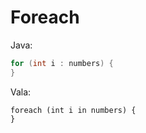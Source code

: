 # Foreach

Java:

```java
for (int i : numbers) {
}
```

Vala:

```vala
foreach (int i in numbers) {
}
```
